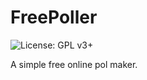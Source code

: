 # FreePoller
![License: GPL v3+](https://img.shields.io/github/license/bsimjoo/FreePoller)

A simple free online pol maker.
